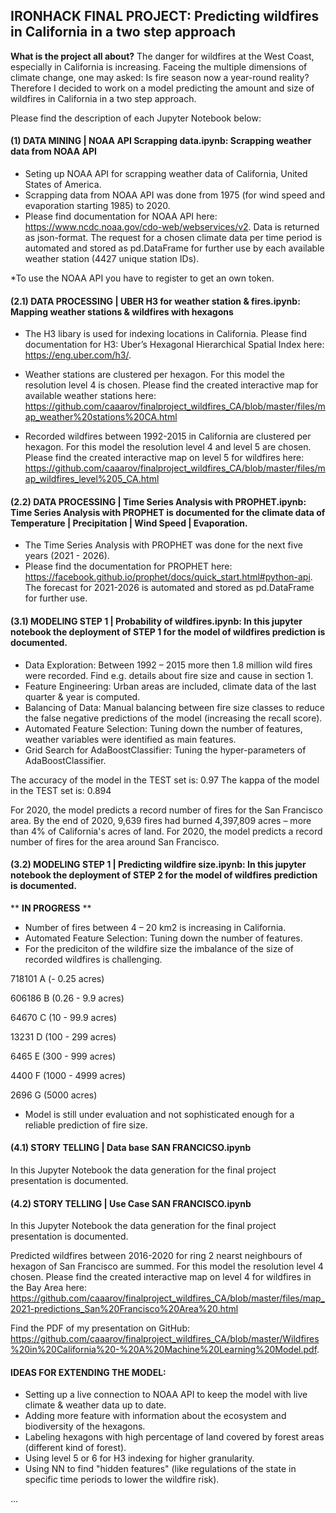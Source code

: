 ## IRONHACK FINAL PROJECT: Predicting wildfires in California in a two step approach

**What is the project all about?** The danger for wildfires at the West Coast, especially in California is increasing. Faceing the multiple dimensions of climate change, one may asked: Is fire season now a year-round reality? Therefore I decided to work on a model predicting the amount and size of wildfires in California in a two step approach. 

Please find the description of each Jupyter Notebook below:

#### (1) DATA MINING | NOAA API Scrapping data.ipynb: Scrapping weather data from NOAA API

- Seting up NOAA API for scrapping weather data of California, United States of America.
- Scrapping data from NOAA API was done from 1975 (for wind speed and evaporation starting 1985) to 2020.
- Please find documentation for NOAA API here: https://www.ncdc.noaa.gov/cdo-web/webservices/v2. Data is returned as json-format. The request for a chosen climate data per time period is automated and stored as pd.DataFrame for further use by each available weather station (4427 unique station IDs).  

*To use the NOAA API you have to register to get an own token. 

#### (2.1) DATA PROCESSING | UBER H3 for weather station & fires.ipynb: Mapping weather stations & wildfires with hexagons 

- The H3 libary is used for indexing locations in California. Please find documentation for H3: Uber’s Hexagonal Hierarchical Spatial Index here: https://eng.uber.com/h3/. 

- Weather stations are clustered per hexagon. For this model the resolution level 4 is chosen. Please find the created interactive map for available weather stations here: https://github.com/caaarov/finalproject_wildfires_CA/blob/master/files/map_weather%20stations%20CA.html

- Recorded wildfires between 1992-2015 in California are clustered per hexagon. For this model the resolution level 4 and level 5 are chosen. Please find the created interactive map on level 5 for wildfires here: https://github.com/caaarov/finalproject_wildfires_CA/blob/master/files/map_wildfires_level%205_CA.html

#### (2.2) DATA PROCESSING | Time Series Analysis with PROPHET.ipynb: Time Series Analysis with PROPHET is documented for the climate data of Temperature | Precipitation | Wind Speed | Evaporation. 

- The Time Series Analysis with PROPHET was done for the next five years (2021 - 2026).
- Please find the documentation for PROPHET here: https://facebook.github.io/prophet/docs/quick_start.html#python-api. The forecast for 2021-2026 is automated and stored as pd.DataFrame for further use. 

#### (3.1) MODELING STEP 1 | Probability of wildfires.ipynb: In this jupyter notebook the deployment of STEP 1 for the model of wildfires prediction is documented.

- Data Exploration: Between 1992 – 2015 more then 1.8 million wild fires were recorded. Find e.g. details about fire size and cause in section 1. 
- Feature Engineering: Urban areas are included, climate data of the last quarter & year is computed.
- Balancing of Data: Manual balancing between fire size classes to reduce the false negative predictions of the model (increasing the recall score).
- Automated Feature Selection: Tuning down the number of features, weather variables were identified as main features.
- Grid Search for AdaBoostClassifier: Tuning the hyper-parameters of AdaBoostClassifier.

The accuracy of the model in the TEST set is:  0.97
The kappa of the model in the TEST set is:  0.894

For 2020, the model predicts a record number of fires for the San Francisco area. By the end of 2020, 9,639 fires had burned 4,397,809 acres – more than 4% of California's acres of land. For 2020, the model predicts a record number of fires for the area around San Francisco.

#### (3.2) MODELING STEP 1 | Predicting wildfire size.ipynb: In this jupyter notebook the deployment of STEP 2 for the model of wildfires prediction is documented. 

** **IN PROGRESS** **

- Number of fires between 4 – 20 km2 is increasing in California. 
- Automated Feature Selection: Tuning down the number of features.
- For the prediciton of the wildfire size the imbalance of the size of recorded wildfires is challenging. 

718101 A (- 0.25 acres)

606186 B (0.26 - 9.9 acres) 

64670  C (10 - 99.9 acres)   

13231  D (100 - 299 acres)   

6465   E (300 - 999 acres)  

4400   F (1000 - 4999 acres)

2696   G (5000 acres)


- Model is still under evaluation and not sophisticated enough for a reliable prediction of fire size.

#### (4.1) STORY TELLING | Data base SAN FRANCICSO.ipynb 

In this Jupyter Notebook the data generation for the final project presentation is documented.

#### (4.2) STORY TELLING | Use Case SAN FRANCISCO.ipynb

In this Jupyter Notebook the data generation for the final project presentation is documented. 

Predicted wildfires between 2016-2020 for ring 2 nearst neighbours of hexagon of San Francisco are summed. For this model the resolution level 4 chosen. Please find the created interactive map on level 4 for wildfires in the Bay Area here: https://github.com/caaarov/finalproject_wildfires_CA/blob/master/files/map_2021-predictions_San%20Francisco%20Area%20.html

Find the PDF of my presentation on GitHub: https://github.com/caaarov/finalproject_wildfires_CA/blob/master/Wildfires%20in%20California%20-%20A%20Machine%20Learning%20Model.pdf.

####  IDEAS FOR EXTENDING THE MODEL:
- Setting up a live connection to NOAA API to keep the model with live climate & weather data up to date.
- Adding more feature with information about the ecosystem and biodiversity of the hexagons. 
- Labeling hexagons with high percentage of land covered by forest areas (different kind of forest).
- Using level 5 or 6 for H3 indexing for higher granularity.
- Using NN to find "hidden features" (like regulations of the state in specific time periods to lower the wildfire risk).

...
